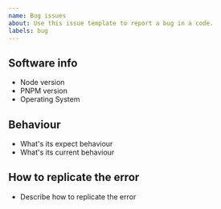 ```yaml
---
name: Bug issues
about: Use this issue template to report a bug in a code.
labels: bug
---
```


## Software info

- Node version
- PNPM version
- Operating System

## Behaviour

- What's its expect behaviour
- What's its current behaviour

## How to replicate the error

- Describe how to replicate the error